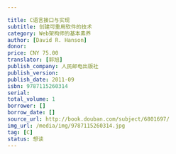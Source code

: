 ```yaml
---

title: C语言接口与实现
subtitle: 创建可重用软件的技术
category: Web架构师的基本素养
author: [David R. Hanson]
donor: 
price: CNY 75.00
translator: [郭旭]
publish_company: 人民邮电出版社
publish_version: 
publish_date: 2011-09
isbn: 9787115260314
serial: 
total_volume: 1
borrower: []
borrow_date: []
source_url: http://book.douban.com/subject/6801697/
img_url: /media/img/9787115260314.jpg
tag: [C]
status: 想读
---
```

